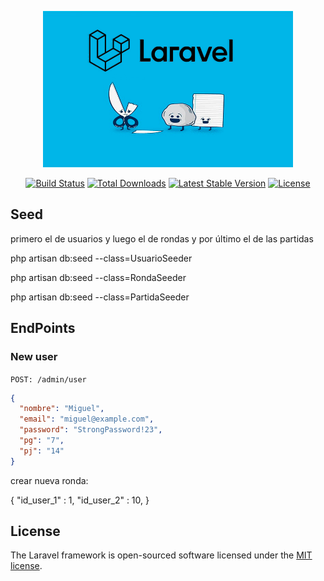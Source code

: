 <p align="center"><a href="https://laravel.com" target="_blank"><img src="paper-stone-scissors-wallpaper-preview.jpg" width="400" alt="Laravel Logo"></a></p>

<p align="center">
<a href="https://github.com/laravel/framework/actions"><img src="https://github.com/laravel/framework/workflows/tests/badge.svg" alt="Build Status"></a>
<a href="https://packagist.org/packages/laravel/framework"><img src="https://img.shields.io/packagist/dt/laravel/framework" alt="Total Downloads"></a>
<a href="https://packagist.org/packages/laravel/framework"><img src="https://img.shields.io/packagist/v/laravel/framework" alt="Latest Stable Version"></a>
<a href="https://packagist.org/packages/laravel/framework"><img src="https://img.shields.io/packagist/l/laravel/framework" alt="License"></a>
</p>

## Seed

primero el de usuarios y luego el de rondas y por último el de las partidas

php artisan db:seed --class=UsuarioSeeder

php artisan db:seed --class=RondaSeeder

php artisan db:seed --class=PartidaSeeder


## EndPoints

### New user

`POST: /admin/user`

```json
{
  "nombre": "Miguel",
  "email": "miguel@example.com",
  "password": "StrongPassword!23",
  "pg": "7",
  "pj": "14"
}
```

crear nueva ronda:

{
  "id_user_1" : 1,
  "id_user_2" : 10,
}



## License

The Laravel framework is open-sourced software licensed under the [MIT license](https://opensource.org/licenses/MIT).
